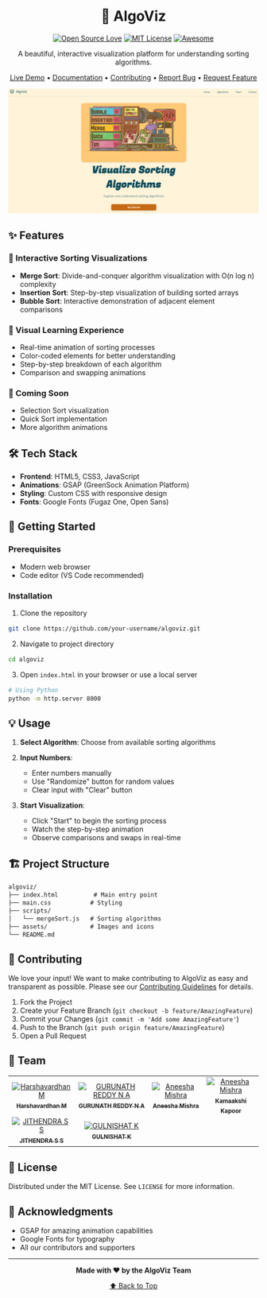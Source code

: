 <div align="center">

# 🎯 AlgoViz

[![Open Source Love](https://badges.frapsoft.com/os/v1/open-source.svg?v=103)](https://github.com/ellerbrock/open-source-badges/)
[![MIT License](https://img.shields.io/badge/License-MIT-green.svg)](https://choosealicense.com/licenses/mit/)
[![Awesome](https://cdn.rawgit.com/sindresorhus/awesome/d7305f38d29fed78fa85652e3a63e154dd8e8829/media/badge.svg)](https://github.com/sindresorhus/awesome)

A beautiful, interactive visualization platform for understanding sorting algorithms.

[Live Demo](#) • [Documentation](#) • [Contributing](#contributing) • [Report Bug](#) • [Request Feature](#)

![AlgoViz Banner](https://github.com/harshavardhan-md/assets_for_all_repos/blob/main/Portfolio_V3/AlgoViz.png?raw=true)

</div>

## ✨ Features

### 🔄 Interactive Sorting Visualizations
- **Merge Sort**: Divide-and-conquer algorithm visualization with O(n log n) complexity
- **Insertion Sort**: Step-by-step visualization of building sorted arrays
- **Bubble Sort**: Interactive demonstration of adjacent element comparisons

### 🎨 Visual Learning Experience
- Real-time animation of sorting processes
- Color-coded elements for better understanding
- Step-by-step breakdown of each algorithm
- Comparison and swapping animations

### 🚀 Coming Soon
- Selection Sort visualization
- Quick Sort implementation
- More algorithm animations

## 🛠️ Tech Stack

- **Frontend**: HTML5, CSS3, JavaScript
- **Animations**: GSAP (GreenSock Animation Platform)
- **Styling**: Custom CSS with responsive design
- **Fonts**: Google Fonts (Fugaz One, Open Sans)

## 🚀 Getting Started

### Prerequisites
- Modern web browser
- Code editor (VS Code recommended)

### Installation

1. Clone the repository
```bash
git clone https://github.com/your-username/algoviz.git
```

2. Navigate to project directory
```bash
cd algoviz
```

3. Open `index.html` in your browser or use a local server
```bash
# Using Python
python -m http.server 8000
```

## 💡 Usage

1. **Select Algorithm**: Choose from available sorting algorithms
2. **Input Numbers**: 
   - Enter numbers manually
   - Use "Randomize" button for random values
   - Clear input with "Clear" button

3. **Start Visualization**:
   - Click "Start" to begin the sorting process
   - Watch the step-by-step animation
   - Observe comparisons and swaps in real-time

## 🏗️ Project Structure

```
algoviz/
├── index.html          # Main entry point
├── main.css           # Styling
├── scripts/
│   └── mergeSort.js   # Sorting algorithms
├── assets/            # Images and icons
└── README.md
```

## 🤝 Contributing

We love your input! We want to make contributing to AlgoViz as easy and transparent as possible. Please see our [Contributing Guidelines](CONTRIBUTING.md) for details.

1. Fork the Project
2. Create your Feature Branch (`git checkout -b feature/AmazingFeature`)
3. Commit your Changes (`git commit -m 'Add some AmazingFeature'`)
4. Push to the Branch (`git push origin feature/AmazingFeature`)
5. Open a Pull Request

## 👥 Team

<table>
  <tr>
    <td align="center">
      <a href="https://linkedin.com/in/harshavardhan-md">
        <img src="https://via.placeholder.com/100" width="100px;" alt="Harshavardhan M"/><br />
        <sub><b>Harshavardhan M</b></sub>
      </a>
    </td>
     <td align="center">
      <a href="#">
        <img src="https://via.placeholder.com/100" width="100px;" alt="GURUNATH REDDY N A"/><br />
        <sub><b>GURUNATH REDDY N A</b></sub>
      </a>
    </td>
    <td align="center">
      <a href="#">
        <img src="https://via.placeholder.com/100" width="100px;" alt="Aneesha Mishra"/><br />
        <sub><b>Aneesha Mishra</b></sub>
      </a>
    </td>
     <td align="center">
      <a href="#">
        <img src="https://via.placeholder.com/100" width="100px;" alt="Aneesha Mishra"/><br />
        <sub><b>Kamaakshi Kapoor</b></sub>
      </a>
    </td>
  </tr>
   <td align="center">
      <a href="#">
        <img src="https://via.placeholder.com/100" width="100px;" alt="JITHENDRA S S"/><br />
        <sub><b>JITHENDRA S S</b></sub>
      </a>
    </td>
   <td align="center">
      <a href="#">
        <img src="https://via.placeholder.com/100" width="100px;" alt="GULNISHAT K"/><br />
        <sub><b>GULNISHAT K</b></sub>
      </a>
    </td>
</table>

## 📝 License

Distributed under the MIT License. See `LICENSE` for more information.

## 🙏 Acknowledgments

- GSAP for amazing animation capabilities
- Google Fonts for typography
- All our contributors and supporters

---

<div align="center">

**Made with ❤️ by the AlgoViz Team**

[⬆ Back to Top](#-algoviz)

</div>
